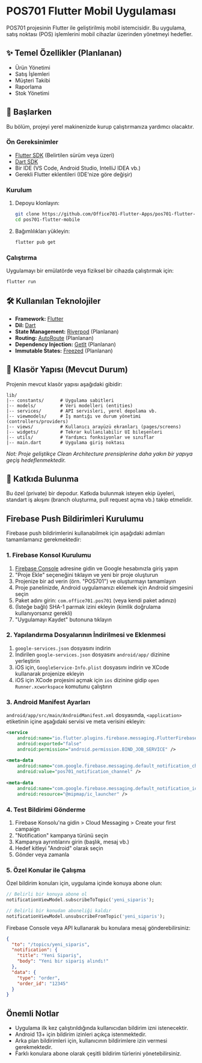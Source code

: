 # POS701 Flutter Mobil Uygulaması

POS701 projesinin Flutter ile geliştirilmiş mobil istemcisidir. Bu uygulama, satış noktası (POS) işlemlerini mobil cihazlar üzerinden yönetmeyi hedefler.

## ✨ Temel Özellikler (Planlanan)

*   Ürün Yönetimi
*   Satış İşlemleri
*   Müşteri Takibi
*   Raporlama
*   Stok Yönetimi

## 🚀 Başlarken

Bu bölüm, projeyi yerel makinenizde kurup çalıştırmanıza yardımcı olacaktır.

### Ön Gereksinimler

*   [Flutter SDK](https://flutter.dev/docs/get-started/install) (Belirtilen sürüm veya üzeri)
*   [Dart SDK](https://dart.dev/get-dart)
*   Bir IDE (VS Code, Android Studio, IntelliJ IDEA vb.)
*   Gerekli Flutter eklentileri (IDE'nize göre değişir)

### Kurulum

1.  Depoyu klonlayın:
    ```bash
    git clone https://github.com/Office701-Flutter-Apps/pos701-flutter-mobile.git
    cd pos701-flutter-mobile
    ```
2.  Bağımlılıkları yükleyin:
    ```bash
    flutter pub get
    ```

### Çalıştırma

Uygulamayı bir emülatörde veya fiziksel bir cihazda çalıştırmak için:

```bash
flutter run
```

## 🛠️ Kullanılan Teknolojiler

*   **Framework:** [Flutter](https://flutter.dev/)
*   **Dil:** [Dart](https://dart.dev/)
*   **State Management:** [Riverpod](https://riverpod.dev/) (Planlanan)
*   **Routing:** [AutoRoute](https://pub.dev/packages/auto_route) (Planlanan)
*   **Dependency Injection:** [GetIt](https://pub.dev/packages/get_it) (Planlanan)
*   **Immutable States:** [Freezed](https://pub.dev/packages/freezed) (Planlanan)

## 📂 Klasör Yapısı (Mevcut Durum)

Projenin mevcut klasör yapısı aşağıdaki gibidir:

```
lib/
|-- constants/      # Uygulama sabitleri
|-- models/         # Veri modelleri (entities)
|-- services/       # API servisleri, yerel depolama vb.
|-- viewmodels/     # İş mantığı ve durum yönetimi (controllers/providers)
|-- views/          # Kullanıcı arayüzü ekranları (pages/screens)
|-- widgets/        # Tekrar kullanılabilir UI bileşenleri
|-- utils/          # Yardımcı fonksiyonlar ve sınıflar
|-- main.dart       # Uygulama giriş noktası
```

*Not: Proje geliştikçe Clean Architecture prensiplerine daha yakın bir yapıya geçiş hedeflenmektedir.*

## 🤝 Katkıda Bulunma

Bu özel (private) bir depodur. Katkıda bulunmak isteyen ekip üyeleri, standart iş akışını (branch oluşturma, pull request açma vb.) takip etmelidir.

## Firebase Push Bildirimleri Kurulumu

Firebase push bildirimlerini kullanabilmek için aşağıdaki adımları tamamlamanız gerekmektedir:

### 1. Firebase Konsol Kurulumu

1. [Firebase Console](https://console.firebase.google.com/) adresine gidin ve Google hesabınızla giriş yapın
2. "Proje Ekle" seçeneğini tıklayın ve yeni bir proje oluşturun
3. Projenize bir ad verin (örn. "POS701") ve oluşturmayı tamamlayın
4. Proje panelinizde, Android uygulamanızı eklemek için Android simgesini seçin
5. Paket adını girin: `com.office701.pos701` (veya kendi paket adınızı)
6. (İsteğe bağlı) SHA-1 parmak izini ekleyin (kimlik doğrulama kullanıyorsanız gerekli)
7. "Uygulamayı Kaydet" butonuna tıklayın

### 2. Yapılandırma Dosyalarının İndirilmesi ve Eklenmesi

1. `google-services.json` dosyasını indirin
2. İndirilen `google-services.json` dosyasını `android/app/` dizinine yerleştirin
3. iOS için, `GoogleService-Info.plist` dosyasını indirin ve XCode kullanarak projenize ekleyin
4. iOS için XCode projesini açmak için `ios` dizinine gidip `open Runner.xcworkspace` komutunu çalıştırın

### 3. Android Manifest Ayarları

`android/app/src/main/AndroidManifest.xml` dosyasında, `<application>` etiketinin içine aşağıdaki servisi ve meta verisini ekleyin:

```xml
<service
    android:name="io.flutter.plugins.firebase.messaging.FlutterFirebaseMessagingBackgroundService"
    android:exported="false"
    android:permission="android.permission.BIND_JOB_SERVICE" />
    
<meta-data
    android:name="com.google.firebase.messaging.default_notification_channel_id"
    android:value="pos701_notification_channel" />
    
<meta-data
    android:name="com.google.firebase.messaging.default_notification_icon"
    android:resource="@mipmap/ic_launcher" />
```

### 4. Test Bildirimi Gönderme

1. Firebase Konsolu'na gidin > Cloud Messaging > Create your first campaign
2. "Notification" kampanya türünü seçin
3. Kampanya ayrıntılarını girin (başlık, mesaj vb.)
4. Hedef kitleyi "Android" olarak seçin
5. Gönder veya zamanla

### 5. Özel Konular ile Çalışma

Özel bildirim konuları için, uygulama içinde konuya abone olun:

```dart
// Belirli bir konuya abone ol
notificationViewModel.subscribeToTopic('yeni_siparis');

// Belirli bir konudan aboneliği kaldır
notificationViewModel.unsubscribeFromTopic('yeni_siparis');
```

Firebase Console veya API kullanarak bu konulara mesaj gönderebilirsiniz:

```json
{
  "to": "/topics/yeni_siparis",
  "notification": {
    "title": "Yeni Sipariş",
    "body": "Yeni bir sipariş alındı!"
  },
  "data": {
    "type": "order",
    "order_id": "12345"
  }
}
```

## Önemli Notlar

- Uygulama ilk kez çalıştırıldığında kullanıcıdan bildirim izni istenecektir.
- Android 13+ için bildirim izinleri açıkça istenmektedir.
- Arka plan bildirimleri için, kullanıcının bildirimlere izin vermesi gerekmektedir.
- Farklı konulara abone olarak çeşitli bildirim türlerini yönetebilirsiniz.
